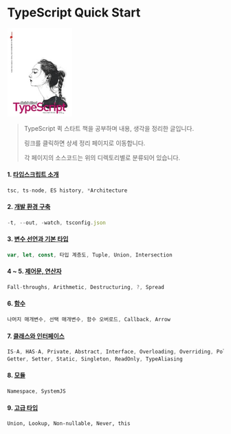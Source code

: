 TypeScript Quick Start
===

<img width="30%" src="quickTypeScript.jpg"></img>

>TypeScript 퀵 스타트 책을 공부하며 내용, 생각을 정리한 글입니다.
>
>링크를 클릭하면 상세 정리 페이지로 이동합니다.
>
>각 페이지의 소스코드는 위의 디렉토리별로 분류되어 있습니다.

#### 1. [타입스크립트 소개](http://1ilsang.blog.me/221264694492)
```javascript
tsc, ts-node, ES history, *Architecture
```

#### 2. [개발 환경 구축](http://1ilsang.blog.me/221264821276)
```javascript
-t, --out, -watch, tsconfig.json
```

#### 3. [변수 선언과 기본 타입](http://1ilsang.blog.me/221264995827)
```javascript
var, let, const, 타입 계층도, Tuple, Union, Intersection
```

#### 4 ~ 5. [제어문, 연산자](http://1ilsang.blog.me/221265808714)
```javascript
Fall-throughs, Arithmetic, Destructuring, ?, Spread
```

#### 6. [함수](http://1ilsang.blog.me/221265979958)
```javascript
나머지 매개변수, 선택 매개변수, 함수 오버로드, Callback, Arrow
```

#### 7. [클래스와 인터페이스](http://1ilsang.blog.me/221266664634)
```javascript
IS-A, HAS-A, Private, Abstract, Interface, Overloading, Overriding, Polymorphism
Getter, Setter, Static, Singleton, ReadOnly, TypeAliasing
```

#### 8. [모듈](http://1ilsang.blog.me/221268099074)
```javascript
Namespace, SystemJS
```

#### 9. [고급 타입]()
```angular2html
Union, Lookup, Non-nullable, Never, this
```